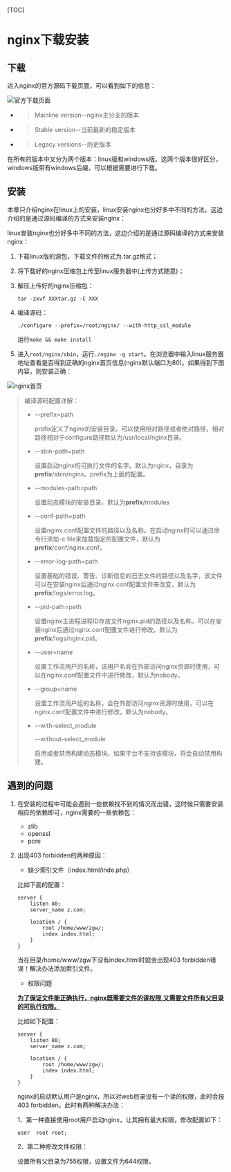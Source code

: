 [TOC]



# nginx下载安装



## 下载

进入nginx的官方源码下载页面，可以看到如下的信息：

![官方下载页面](https://github.com/yancongcong1/study-log/blob/master/nginx/static/images/lesson2-1.png)

- > Mainline version--nginx主分支的版本


- > Stable version--当前最新的稳定版本


- > Legacy versions--历史版本

在所有的版本中又分为两个版本：linux版和windows版。这两个版本很好区分，windows版带有windows后缀，可以根据需要进行下载。



## 安装

本章只介绍nginx在linux上的安装，linux安装nginx也分好多中不同的方法，这边介绍的是通过源码编译的方式来安装nginx：

linux安装nginx也分好多中不同的方法，这边介绍的是通过源码编译的方式来安装nginx：

1. 下载linux版的源包，下载文件的格式为.tar.gz格式；

2. 将下载好的nginx压缩包上传至linux服务器中(上传方式随意)；

3. 解压上传好的nginx压缩包：

   ```
   tar -zxvf XXXtar.gz -C XXX
   ```

4. 编译源码：

   ```
   ./configure --prefix=/root/nginx/ --with-http_ssl_module
   ```

   运行`make && make install`

5. 进入`root/nginx/sbin`，运行`./nginx -g start`。在浏览器中输入linux服务器地址查看是否得到正确的nginx首页信息(nginx默认端口为80)。如果得到下图内容，则安装正确：

![nginx首页](https://github.com/yancongcong1/study-log/blob/master/nginx/static/images/lesson2-2.png)

> 编译源码配置详解：
>
> - --prefix=path
>
>   prefix定义了nginx的安装目录。可以使用相对路径或者绝对路径，相对路径相对于configure路径默认为/usr/local/nginx目录。
>
>
> - --sbin-path=path
>
>   设置启动nginx的可执行文件的名字。默认为nginx，目录为**prefix**/sbin/nginx。prefix为上面的配置。
>
> - --modules-path=path
>
>   设置动态模块的安装目录，默认为**prefix**/modules
>
> - --conf-path=path
>
>   设置nginx.conf配置文件的路径以及名称。在启动nginx时可以通过命令行添加-c file来加载指定的配置文件，默认为**prefix**/conf/nginx.conf。
>
> - --error-log-path=path
>
>   设置基础的错误、警告、诊断信息的日志文件的路径以及名字，该文件可以在安装nginx后通过nginx.conf配置文件来改变，默认为**prefix**/logs/error.log。
>
> - --pid-path=path
>
>   设置nginx主进程进程ID存放文件nginx.pid的路径以及名称。可以在安装nginx后通过nginx.conf配置文件进行修改，默认为**prefix**/logs/nginx.pid。
>
> - --user=name
>
>   设置工作流用户的名称，该用户名会在外部访问nginx资源时使用，可以在nginx.conf配置文件中进行修改，默认为nobody。
>
> - --group=name
>
>   设置工作流用户组的名称，会在外部访问nginx资源时使用，可以在nginx.conf配置文件中进行修改，默认为nobody。
>
> - --with-select_module
> 
>   --without-select_module
>
>   启用或者禁用构建动态模块。如果平台不支持该模块，将会自动禁用构建。



## 遇到的问题

1. 在安装的过程中可能会遇到一些依赖找不到的情况而出错，这时候只需要安装相应的依赖即可，nginx需要的一些依赖包：

   - zlib
   - openssl
   - pcre

2. 出现403 forbidden的两种原因：

   - 缺少索引文件（index.html/inde.php）

   比如下面的配置：

   ```
   server {
       listen 80;
       server_name z.com;

       location / {
           root /home/www/zgw/;
           index index.html;
       }
   }
   ```

   当在目录/home/www/zgw下没有index.html时就会出现403 forbidden错误！解决办法添加索引文件。

   - 权限问题

   **<u>为了保证文件能正确执行，nginx既需要文件的读权限,又需要文件所有父目录的可执行权限。</u>**

   比如如下配置：

   ```
   server {
       listen 80;
       server_name z.com;

       location / {
           root /home/www/zgw/;
           index index.html;
       }
   }
   ```

   nginx的启动默认用户是nginx，所以对web目录没有一个读的权限，此时会报403  forbidden。此时有两种解决办法：

   1、第一种直接使用root用户启动nginx，让其拥有最大权限，修改配置如下：

   ```
   user  root root;
   ```

   2、第二种修改文件权限：

   设置所有父目录为755权限，设置文件为644权限。
